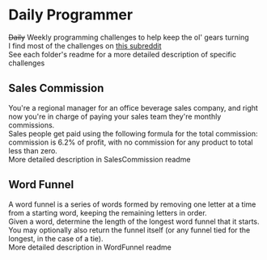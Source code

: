 # Daily Programmer
~~Daily~~ Weekly programming challenges to help keep the ol' gears turning  
I find most of the challenges on [this subreddit](https://www.reddit.com/r/dailyprogrammer)  
See each folder's readme for a more detailed description of specific challenges

## Sales Commission

You're a regional manager for an office beverage sales company, and right now you're in charge of paying your sales team they're monthly commissions.\
Sales people get paid using the following formula for the total commission: commission is 6.2% of profit, with no commission for any product to total less than zero.\
More detailed description in SalesCommission readme

## Word Funnel

A word funnel is a series of words formed by removing one letter at a time from a starting word, keeping the remaining letters in order.  
Given a word, determine the length of the longest word funnel that it starts. You may optionally also return the funnel itself (or any funnel tied for the longest, in the case of a tie).   
More detailed description in WordFunnel readme
